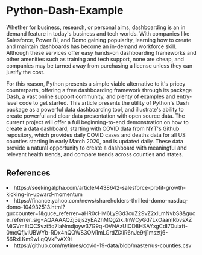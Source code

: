 # Python-Dash-Example
<p>
Whether for business, research, or personal aims, dashboarding is an in demand feature in today's business and tech worlds. With companies like Salesforce, Power BI, and Domo gaining popularity, learning how to create and maintain dashboards has become an in-demand workforce skill. Although these services offer easy hands-on dashboarding frameworks and other amenities such as training and tech support, none are cheap, and companies may be turned away from purchasing a license unless they can justify the cost.
</p>
<p>
For this reason, Python presents a simple viable alternative to it's pricey counterparts, offering a free dashboarding framework through its package Dash, a vast online support community, and plenty of examples and entry-level code to get started. This article presents the utility of Python's Dash package as a powerful data dashboarding tool, and illustrate's ability to create powerful and clear data presentation with open source data. The current project will offer a full beginning-to-end demonstration on how to create a data dashboard, starting with COVID data from NYT's Github repository, which provides daily COVID cases and deaths data for all US counties starting in early March 2020, and is updated daily. These data provide a natural opportunity to create a dashboard with meaningful and relevant health trends, and compare trends across counties and states. 
</p> 


## References
<li>https://seekingalpha.com/article/4438642-salesforce-profit-growth-kicking-in-upward-momentum</li>
<li>https://finance.yahoo.com/news/shareholders-thrilled-domo-nasdaq-domo-104932513.html?guccounter=1&guce_referrer=aHR0cHM6Ly93d3cuZ29vZ2xlLmNvbS8&guce_referrer_sig=AQAAAAQZj5ejszyEA2hMQg2ix_tnWCyGd7LxOaamRbvsXZMiGVmEtQCSvzt5q7IaNmdjoyw37G9q-OVNAzUiOD8HSAYxgCdI7Duiaft-0mcQfjvlUBWYb-RDx4nQQWS3OM1mLGrdZiXiR6nJe9rj1msztj6-56RxLKm9wLqQVkFvAX9i</li>
  <li>https://github.com/nytimes/covid-19-data/blob/master/us-counties.csv</li>
